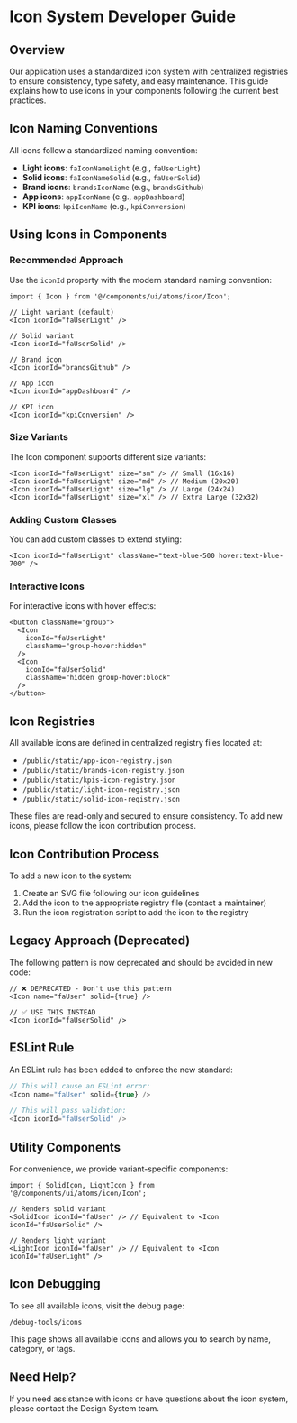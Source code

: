 # Icon System Developer Guide

## Overview

Our application uses a standardized icon system with centralized registries to ensure consistency, type safety, and easy maintenance. This guide explains how to use icons in your components following the current best practices.

## Icon Naming Conventions

All icons follow a standardized naming convention:

- **Light icons**: `faIconNameLight` (e.g., `faUserLight`)
- **Solid icons**: `faIconNameSolid` (e.g., `faUserSolid`)
- **Brand icons**: `brandsIconName` (e.g., `brandsGithub`)
- **App icons**: `appIconName` (e.g., `appDashboard`)
- **KPI icons**: `kpiIconName` (e.g., `kpiConversion`)

## Using Icons in Components

### Recommended Approach

Use the `iconId` property with the modern standard naming convention:

```tsx
import { Icon } from '@/components/ui/atoms/icon/Icon';

// Light variant (default)
<Icon iconId="faUserLight" />

// Solid variant
<Icon iconId="faUserSolid" />

// Brand icon
<Icon iconId="brandsGithub" />

// App icon
<Icon iconId="appDashboard" />

// KPI icon
<Icon iconId="kpiConversion" />
```

### Size Variants

The Icon component supports different size variants:

```tsx
<Icon iconId="faUserLight" size="sm" /> // Small (16x16)
<Icon iconId="faUserLight" size="md" /> // Medium (20x20)
<Icon iconId="faUserLight" size="lg" /> // Large (24x24)
<Icon iconId="faUserLight" size="xl" /> // Extra Large (32x32)
```

### Adding Custom Classes

You can add custom classes to extend styling:

```tsx
<Icon iconId="faUserLight" className="text-blue-500 hover:text-blue-700" />
```

### Interactive Icons

For interactive icons with hover effects:

```tsx
<button className="group">
  <Icon 
    iconId="faUserLight" 
    className="group-hover:hidden" 
  />
  <Icon 
    iconId="faUserSolid" 
    className="hidden group-hover:block" 
  />
</button>
```

## Icon Registries

All available icons are defined in centralized registry files located at:

- `/public/static/app-icon-registry.json`
- `/public/static/brands-icon-registry.json`
- `/public/static/kpis-icon-registry.json`
- `/public/static/light-icon-registry.json`
- `/public/static/solid-icon-registry.json`

These files are read-only and secured to ensure consistency. To add new icons, please follow the icon contribution process.

## Icon Contribution Process

To add a new icon to the system:

1. Create an SVG file following our icon guidelines
2. Add the icon to the appropriate registry file (contact a maintainer)
3. Run the icon registration script to add the icon to the registry

## Legacy Approach (Deprecated)

The following pattern is now deprecated and should be avoided in new code:

```tsx
// ❌ DEPRECATED - Don't use this pattern
<Icon name="faUser" solid={true} />

// ✅ USE THIS INSTEAD
<Icon iconId="faUserSolid" />
```

## ESLint Rule

An ESLint rule has been added to enforce the new standard:

```typescript
// This will cause an ESLint error:
<Icon name="faUser" solid={true} />

// This will pass validation:
<Icon iconId="faUserSolid" />
```

## Utility Components

For convenience, we provide variant-specific components:

```tsx
import { SolidIcon, LightIcon } from '@/components/ui/atoms/icon/Icon';

// Renders solid variant
<SolidIcon iconId="faUser" /> // Equivalent to <Icon iconId="faUserSolid" />

// Renders light variant
<LightIcon iconId="faUser" /> // Equivalent to <Icon iconId="faUserLight" />
```

## Icon Debugging

To see all available icons, visit the debug page:

```
/debug-tools/icons
```

This page shows all available icons and allows you to search by name, category, or tags.

## Need Help?

If you need assistance with icons or have questions about the icon system, please contact the Design System team. 